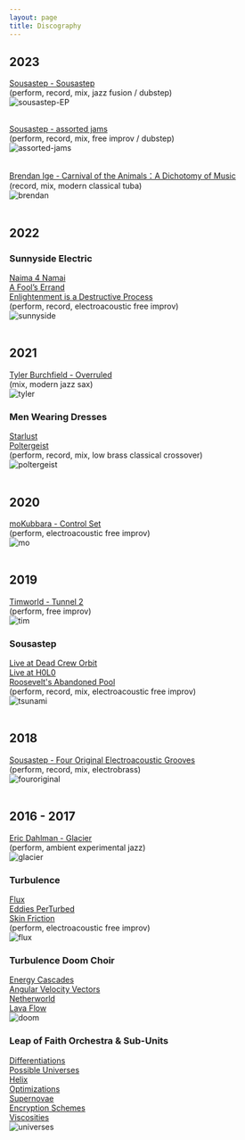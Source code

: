 ```yaml
---
layout: page
title: Discography
---
```


## 2023

[Sousastep - Sousastep](https://sousastep.bandcamp.com/album/sousastep-2)<br/>
(perform, record, mix, jazz fusion / dubstep) <br/>
![sousastep-EP](../images/sousastep-EP.jpg) <br/>
 <br/>

[Sousastep - assorted jams](https://sousastep.bandcamp.com/album/assorted-jams)<br/>
(perform, record, mix, free improv / dubstep) <br/>
![assorted-jams](../images/assorted-jams.jpg) <br/>
 <br/>

[Brendan Ige - Carnival of the Animals：A Dichotomy of Music](https://brendanige.bandcamp.com/album/carnival-of-the-animals-a-dichotomy-of-music  "This is a tooltip :)") <br/>
(record, mix, modern classical tuba) <br/>
![brendan](../images/brendan.jpg "This is a tooltip :)") <br/>
<br/>

## 2022

### Sunnyside Electric
[Naima 4 Namai](https://ditto.fm/naima-4-namai) <br/>
[A Fool’s Errand](https://ditto.fm/a-fools-errand) <br/>
[Enlightenment is a Destructive Process](https://open.spotify.com/album/3sYyBgozcyI2xNp4Xr1dPf) <br/>
(perform, record, electroacoustic free improv) <br/>
![sunnyside](../images/sunnyside.jpg)<br/>
<br/>

## 2021

[Tyler Burchfield - Overruled](https://tylerburchfield.bandcamp.com/album/overruled) <br/>
(mix, modern jazz sax) <br/>
![tyler](../images/tyler.jpg)<br/>


### Men Wearing Dresses
[Starlust](https://menwearingdresses.bandcamp.com/album/starlust) <br/>
[Poltergeist](https://menwearingdresses.bandcamp.com/album/poltergeist) <br/>
(perform, record, mix, low brass classical crossover) <br/>
![poltergeist](../images/poltergeist.jpg)<br/>
<br/>

## 2020

[moKubbara - Control Set](https://mokubbara.bandcamp.com/album/control-set) <br/>
(perform, electroacoustic free improv) <br/>
![mo](../images/mo.jpg)<br/>
<br/>

## 2019

[Timworld - Tunnel 2](https://timmungenast.bandcamp.com/album/tunnel-2) <br/>
(perform, free improv) <br/>
![tim](../images/tim.jpg)

### Sousastep

[Live at Dead Crew Orbit](https://sousastep.bandcamp.com/track/sousastep-live-at-the-dead-crew-orbit-showcase-august-10th-2019) <br/>
[Live at H0L0](https://soundcloud.com/sousastep/live-at-h0l0-march-26-2019) <br/>
[Roosevelt's Abandoned Pool](https://sousastep.bandcamp.com/track/roosevelts-abandoned-pool) <br/>
(perform, record, mix, electroacoustic free improv) <br/>
![tsunami](../images/tsunami.jpg)<br/>
<br/>

## 2018

[Sousastep - Four Original Electroacoustic Grooves](https://www.youtube.com/watch?v=IM13AfESTbk) <br/>
(perform, record, mix, electrobrass) <br/>
![fouroriginal](../images/fouroriginal.jpg)<br/>
<br/>

## 2016 - 2017

[Eric Dahlman - Glacier](https://ericdahlman1.bandcamp.com/album/glacier) <br/>
(perform, ambient experimental jazz) <br/>
![glacier](../images/glacier.jpg)

### Turbulence
[Flux](http://www.evilclown.rocks/t-flux.html) <br/>
[Eddies PerTurbed](http://www.evilclown.rocks/t-eddies-perturbed.html) <br/>
[Skin Friction](http://www.giantevilclown.com/t---skin-friction.html) <br/>
(perform, electroacoustic free improv) <br/>
![flux](../images/flux.jpg)

### Turbulence Doom Choir
[Energy Cascades](http://www.evilclown.rocks/t-energy-cascades.html) <br/>
[Angular Velocity Vectors](http://www.evilclown.rocks/t-angular-velocity-vectors.html) <br/>
[Netherworld](http://www.evilclown.rocks/t-netherworld.html) <br/>
[Lava Flow](http://www.giantevilclown.com/t---lava-flow.html) <br/>
![doom](../images/doom.jpg)

### Leap of Faith Orchestra & Sub-Units
[Differentiations](http://www.evilclown.rocks/lofo-differentiations.html) <br/>
[Possible Universes](http://www.evilclown.rocks/lofo-possible-universes.html) <br/>
[Helix](http://www.evilclown.rocks/lofo-helix.html) <br/>
[Optimizations](http://www.evilclown.rocks/lof-optimizations.html) <br/>
[Supernovae](http://www.evilclown.rocks/lofo-supernovae.html) <br/>
[Encryption Schemes](http://www.giantevilclown.com/t---encryption-schemes.html) <br/>
[Viscosities](http://www.giantevilclown.com/lof-viscosities.html) <br/>
![universes](../images/universes.jpg)


